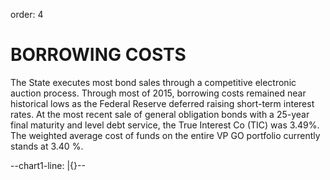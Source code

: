 order: 4

# BORROWING COSTS

The State executes most bond sales through a competitive electronic auction process. Through most of 2015, borrowing
costs remained near historical lows as the Federal Reserve deferred raising short-term interest rates. At the most
recent sale of general obligation bonds with a 25-year final maturity and level debt service, the True Interest Co
(TIC) was 3.49%. The weighted average cost of funds on the entire VP GO portfolio currently stands at 3.40 %.

--chart1-line: |{}--